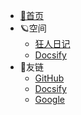 <!-- _navbar.md -->

- [🏡首页](/)
- 🪐空间
  - [狂人日记](/zh-cn/home1/)
  - [Docsify](/zh-cn/home2/)
- 🔗友链
  - [GitHub](https://github.com/aishangxuejie/docsify-thy)
  - [Docsify](https://docsify.js.org/)
  - [Google](https://www.google.com/)

